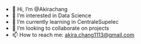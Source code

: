 - 👋 Hi, I’m @Akirachang
- 👀 I’m interested in Data Science
- 🌱 I’m currently learning in CentraleSupelec
- 💞️ I’m looking to collaborate on projects
- 📫 How to reach me: akira.chang1113@gmail.com

<!---
Akirachang/Akirachang is a ✨ special ✨ repository because its `README.md` (this file) appears on your GitHub profile.
You can click the Preview link to take a look at your changes.
--->
